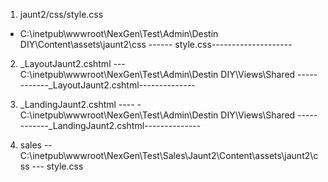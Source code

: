 

1. jaunt2/css/style.css
- C:\inetpub\wwwroot\NexGen\Test\Admin\Destin DIY\Content\assets\jaunt2\css
------ style.css--------------------

2. _LayoutJaunt2.cshtml
---C:\inetpub\wwwroot\NexGen\Test\Admin\Destin DIY\Views\Shared
------------_LayoutJaunt2.cshtml--------------

3. _LandingJaunt2.cshtml
---- -C:\inetpub\wwwroot\NexGen\Test\Admin\Destin DIY\Views\Shared
------------_LandingJaunt2.cshtml--------------

4. sales
-- C:\inetpub\wwwroot\NexGen\Test\Sales\Jaunt2\Content\assets\jaunt2\css
--- style.css
